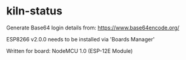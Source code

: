 # kiln-status

Generate Base64 login details from:  https://www.base64encode.org/

ESP8266 v2.0.0 needs to be installed via 'Boards Manager'

Written for board:  NodeMCU 1.0 (ESP-12E Module)
